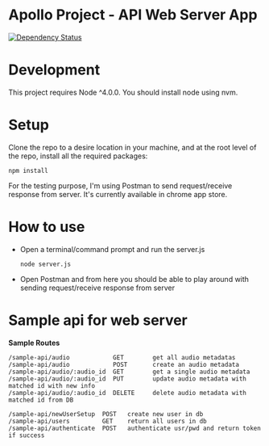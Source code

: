 # Apollo Project - API Web Server App 

[![Dependency Status](https://david-dm.org/UTD-CRSS/api.exploreapollo.org.svg)](https://david-dm.org/UTD-CRSS/api.exploreapollo.org)


# Development

This project requires Node ^4.0.0. You should install node using nvm.

# Setup
Clone the repo to a desire location in your machine, and at the root level of the repo, install all the required packages:   

    npm install 

For the testing purpose, I'm using Postman to send request/receive response from server. It's currently available in chrome app store. 

# How to use
  - Open a terminal/command prompt and run the server.js
    
        node server.js

  - Open Postman and from here you should be able to play around with sending request/receive response from server
    
# Sample api for web server

**Sample Routes**

    /sample-api/audio            GET		get all audio metadatas
    /sample-api/audio	         POST	  	create an audio metadata
    /sample-api/audio/:audio_id  GET        get a single audio metadata	
    /sample-api/audio/:audio_id  PUT        update audio metadata with matched id with new info
    /sample-api/audio/:audio_id  DELETE     delete audio metadata with matched id from DB
    
    /sample-api/newUserSetup  POST   create new user in db
    /sample-api/users         GET    return all users in db
    /sample-api/authenticate  POST   authenticate usr/pwd and return token if success
    
 

